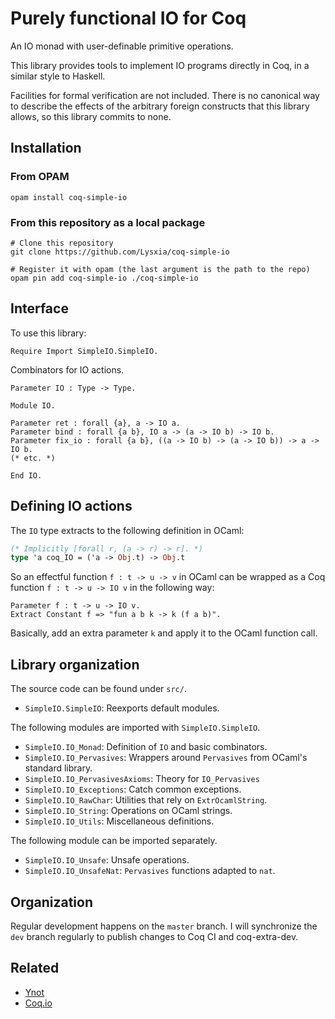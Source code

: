 # Purely functional IO for Coq

An IO monad with user-definable primitive operations.

This library provides tools to implement IO programs directly in Coq, in a
similar style to Haskell.

Facilities for formal verification are not included.
There is no canonical way to describe the effects of the arbitrary foreign
constructs that this library allows, so this library commits to none.

## Installation

### From OPAM

```
opam install coq-simple-io
```

### From this repository as a local package

```
# Clone this repository
git clone https://github.com/Lysxia/coq-simple-io

# Register it with opam (the last argument is the path to the repo)
opam pin add coq-simple-io ./coq-simple-io
```

## Interface

To use this library:

```coq
Require Import SimpleIO.SimpleIO.
```

Combinators for IO actions.

```coq
Parameter IO : Type -> Type.

Module IO.

Parameter ret : forall {a}, a -> IO a.
Parameter bind : forall {a b}, IO a -> (a -> IO b) -> IO b.
Parameter fix_io : forall {a b}, ((a -> IO b) -> (a -> IO b)) -> a -> IO b.
(* etc. *)

End IO.
```

## Defining IO actions

The `IO` type extracts to the following definition in OCaml:

```ocaml
(* Implicitly [forall r, (a -> r) -> r]. *)
type 'a coq_IO = ('a -> Obj.t) -> Obj.t
```

So an effectful function `f : t -> u -> v` in OCaml can be wrapped
as a Coq function `f : t -> u -> IO v` in the following way:

```coq
Parameter f : t -> u -> IO v.
Extract Constant f => "fun a b k -> k (f a b)".
```

Basically, add an extra parameter `k` and apply it to the OCaml function call.

## Library organization

The source code can be found under `src/`.

- `SimpleIO.SimpleIO`: Reexports default modules.

The following modules are imported with `SimpleIO.SimpleIO`.

- `SimpleIO.IO_Monad`: Definition of `IO` and basic combinators.
- `SimpleIO.IO_Pervasives`: Wrappers around `Pervasives` from OCaml's standard library.
- `SimpleIO.IO_PervasivesAxioms`: Theory for `IO_Pervasives`
- `SimpleIO.IO_Exceptions`: Catch common exceptions.
- `SimpleIO.IO_RawChar`: Utilities that rely on `ExtrOcamlString`.
- `SimpleIO.IO_String`: Operations on OCaml strings.
- `SimpleIO.IO_Utils`: Miscellaneous definitions.

The following module can be imported separately.

- `SimpleIO.IO_Unsafe`: Unsafe operations.
- `SimpleIO.IO_UnsafeNat`: `Pervasives` functions adapted to `nat`.

## Organization

Regular development happens on the `master` branch. I will synchronize the `dev`
branch regularly to publish changes to Coq CI and coq-extra-dev.

## Related

- [Ynot](https://github.com/ynot-harvard/ynot)
- [Coq.io](http://coq.io)
